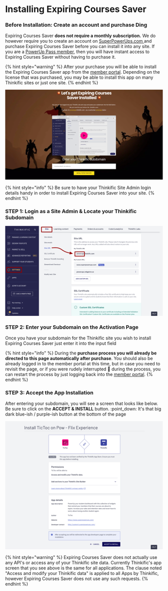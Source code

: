 # Installing Expiring Courses Saver

### Before Installation:  Create an account and purchase Ding

Expiring Courses Saver **does not require a monthly subscription.** We do however require you to create an account on [SuperPowerUps.com ](https://www.superpowerups.com/)and purchase Expiring Courses Saver before you can install it into any site. If you are a [PowerUp Pass member](https://www.superpowerups.com/cart/add\_product/1596829?price\_id=2254107), then you will have instant access to Expiring Courses Saver without having to purchase it.

{% hint style="warning" %}
After your purchase you will be able to install the Expiring Courses Saver app from the [member portal](https://powerups.thinkific.com/pages/playeah-activation).  Depending on the license that was purchased, you may be able to install this app on many Thinkific sites or just one site.
{% endhint %}

![](<../.gitbook/assets/Just-Purchased-ECS (1).png>)

{% hint style="info" %}
Be sure to have your Thinkific Site Admin login details handy in order to install Expiring Courses Saver into your site.
{% endhint %}

### STEP 1: Login as a Site Admin & Locate your Thinkific Subdomain

![](<../.gitbook/assets/Settings-PowerUps-for-Thinkific-Sites-by-Rob-Galvin (1) (1) (1).png>)

### STEP 2: Enter your Subdomain on the Activation Page

Once you have your subdomain for the Thinkific site you wish to install Expiring Courses Saver just enter it into the input field

{% hint style="info" %}
During the **purchase process you will already be directed to this page automatically after purchase**. You should also be already logged in to the member portal at this time, but in case you need to revisit the page, or if you were rudely interrupted :triumph: during the process, you can restart the process by just logging back into the [member portal](https://powerups.thinkific.com/enrollments).
{% endhint %}

### STEP 3: Accept the App Installation

After entering your subdomain, you will see a screen that looks like below. Be sure to click on the **ACCEPT & INSTALL** button. :point\_down: It's that big dark blue-ish / purple-ish button at the bottom of the page

![](<../.gitbook/assets/Install-TicToc-on-Pow-Flix-Experience (1).png>)

{% hint style="warning" %}
Expiring Courses Saver does not actually use any API's or access any of your Thinkific site data. Currently Thinkific's app screen that you see above is the same for all applications. The clause noted "Access and modify your Thinkific data" is applied to all Apps by Thinkific, however Expiring Courses Saver does not use any such requests.&#x20;
{% endhint %}
